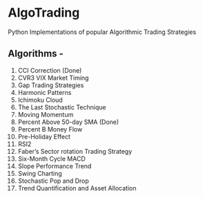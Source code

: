 # AlgoTrading
Python Implementations of popular Algorithmic Trading Strategies

## Algorithms -
1. CCI Correction (Done)
2. CVR3 VIX Market Timing
3. Gap Trading Strategies
4. Harmonic Patterns
5. Ichimoku Cloud
6. The Last Stochastic Technique
7. Moving Momentum
8. Percent Above 50-day SMA (Done)
9. Percent B Money Flow
10. Pre-Holiday Effect
11. RSI2
12. Faber’s Sector rotation Trading Strategy
13. Six-Month Cycle MACD
14. Slope Performance Trend
15. Swing Charting
16. Stochastic Pop and Drop
17. Trend Quantification and Asset Allocation
